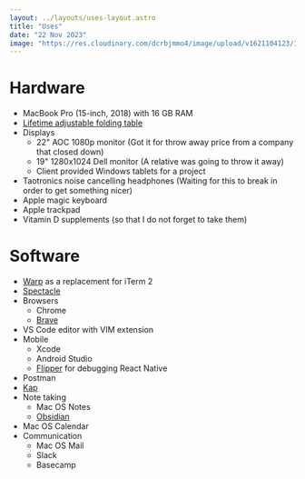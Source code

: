 ```yaml
---
layout: ../layouts/uses-layout.astro
title: "Uses"
date: "22 Nov 2023"
image: "https://res.cloudinary.com/dcrbjmmo4/image/upload/v1621104123/IMG_20210419_153903_4.jpg"
---
```


# Hardware

- MacBook Pro (15-inch, 2018) with 16 GB RAM
- [Lifetime adjustable folding table](https://www.amazon.co.uk/Lifetime-Commercial-Adjustable-Height-Folding/dp/B0767R3MHL/ref=sr_1_3?dchild=1&keywords=Lifetime+Table&qid=1618844477&sr=8-3%20)
- Displays
  - 22" AOC 1080p monitor (Got it for throw away price from a company that
    closed down)
  - 19" 1280x1024 Dell monitor (A relative was going to throw it away)
  - Client provided Windows tablets for a project
- Taotronics noise cancelling headphones (Waiting for this to break in order to
  get something nicer)
- Apple magic keyboard
- Apple trackpad
- Vitamin D supplements (so that I do not forget to take them)

# Software

- [Warp](https://www.warp.dev/) as a replacement for iTerm 2
- [Spectacle](https://www.spectacleapp.com/)
- Browsers
  - Chrome
  - [Brave](https://brave.com/)
- VS Code editor with VIM extension
- Mobile
  - Xcode
  - Android Studio
  - [Flipper](https://fbflipper.com/) for debugging React Native
- Postman
- [Kap](https://getkap.co/)
- Note taking
  - Mac OS Notes
  - [Obsidian](https://obsidian.md/)
- Mac OS Calendar
- Communication
  - Mac OS Mail
  - Slack
  - Basecamp
